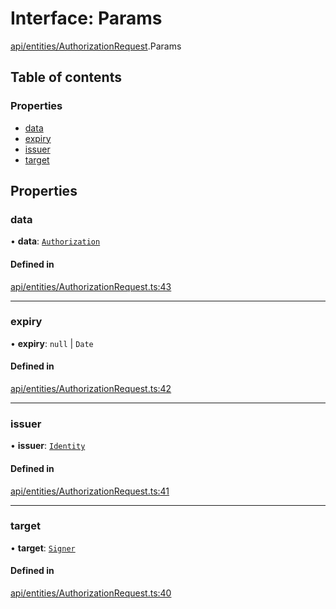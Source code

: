 # Interface: Params

[api/entities/AuthorizationRequest](../wiki/api.entities.AuthorizationRequest).Params

## Table of contents

### Properties

- [data](../wiki/api.entities.AuthorizationRequest.Params#data)
- [expiry](../wiki/api.entities.AuthorizationRequest.Params#expiry)
- [issuer](../wiki/api.entities.AuthorizationRequest.Params#issuer)
- [target](../wiki/api.entities.AuthorizationRequest.Params#target)

## Properties

### data

• **data**: [`Authorization`](../wiki/types#authorization)

#### Defined in

[api/entities/AuthorizationRequest.ts:43](https://github.com/PolymathNetwork/polymesh-sdk/blob/299ce247/src/api/entities/AuthorizationRequest.ts#L43)

___

### expiry

• **expiry**: ``null`` \| `Date`

#### Defined in

[api/entities/AuthorizationRequest.ts:42](https://github.com/PolymathNetwork/polymesh-sdk/blob/299ce247/src/api/entities/AuthorizationRequest.ts#L42)

___

### issuer

• **issuer**: [`Identity`](../wiki/api.entities.Identity.Identity)

#### Defined in

[api/entities/AuthorizationRequest.ts:41](https://github.com/PolymathNetwork/polymesh-sdk/blob/299ce247/src/api/entities/AuthorizationRequest.ts#L41)

___

### target

• **target**: [`Signer`](../wiki/types#signer)

#### Defined in

[api/entities/AuthorizationRequest.ts:40](https://github.com/PolymathNetwork/polymesh-sdk/blob/299ce247/src/api/entities/AuthorizationRequest.ts#L40)
